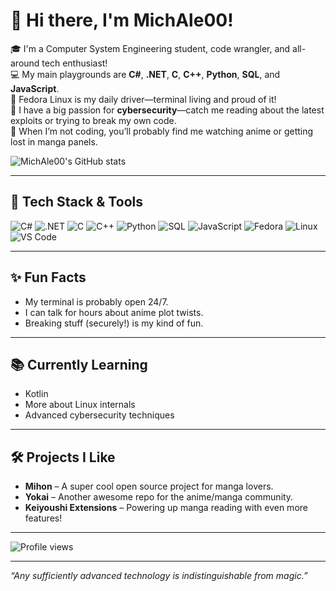 # 👋 Hi there, I'm MichAle00!

🎓 I'm a Computer System Engineering student, code wrangler, and all-around tech enthusiast!  
💻 My main playgrounds are **C#**, **.NET**, **C**, **C++**, **Python**, **SQL**, and **JavaScript**.  
🐧 Fedora Linux is my daily driver—terminal living and proud of it!  
🔐 I have a big passion for **cybersecurity**—catch me reading about the latest exploits or trying to break my own code.  
🍿 When I’m not coding, you’ll probably find me watching anime or getting lost in manga panels.

![MichAle00's GitHub stats](https://github-readme-stats.vercel.app/api?username=MichAle00&show_icons=true&theme=radical)

---

## 🚀 Tech Stack & Tools

![C#](https://img.shields.io/badge/-C%23-239120?style=flat-square&logo=c-sharp&logoColor=white)
![.NET](https://img.shields.io/badge/-.NET-512BD4?style=flat-square&logo=dotnet&logoColor=white)
![C](https://img.shields.io/badge/-C-00599C?style=flat-square&logo=c&logoColor=white)
![C++](https://img.shields.io/badge/-C++-00599C?style=flat-square&logo=c%2b%2b&logoColor=white)
![Python](https://img.shields.io/badge/-Python-3776AB?style=flat-square&logo=python&logoColor=white)
![SQL](https://img.shields.io/badge/-SQL-4479A1?style=flat-square&logo=postgresql&logoColor=white)
![JavaScript](https://img.shields.io/badge/-JavaScript-F7DF1E?style=flat-square&logo=javascript&logoColor=black)
![Fedora](https://img.shields.io/badge/-Fedora-51A2DA?style=flat-square&logo=fedora&logoColor=white)
![Linux](https://img.shields.io/badge/-Linux-FCC624?style=flat-square&logo=linux&logoColor=black)
![VS Code](https://img.shields.io/badge/-VS%20Code-007ACC?style=flat-square&logo=visual-studio-code&logoColor=white)

---

## ✨ Fun Facts

- My terminal is probably open 24/7.
- I can talk for hours about anime plot twists.
- Breaking stuff (securely!) is my kind of fun.

---

## 📚 Currently Learning

- Kotlin
- More about Linux internals
- Advanced cybersecurity techniques

---

## 🛠️ Projects I Like

- **Mihon** – A super cool open source project for manga lovers.
- **Yokai** – Another awesome repo for the anime/manga community.
- **Keiyoushi Extensions** – Powering up manga reading with even more features!

---

![Profile views](https://komarev.com/ghpvc/?username=MichAle00&style=flat-square&color=blue)

---

_“Any sufficiently advanced technology is indistinguishable from magic.”_

